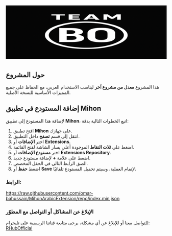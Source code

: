 # ![شعار المشروع](https://raw.githubusercontent.com/omar-bahussain/MihonArabicExtension/refs/heads/main/TEAM%20BO%20logo.png)

## حول المشروع
هذا المشروع **معدل من مشروع آخر** ليناسب الاستخدام العربي، مع الحفاظ على جميع المميزات الأساسية للنسخة الأصلية.

## إضافة المستودع في تطبيق Mihon
لإضافة هذا المستودع إلى تطبيق **Mihon**، اتبع الخطوات التالية بدقة:

1. افتح تطبيق **Mihon** على جهازك.
2. انتقل إلى قسم **تصفح** داخل التطبيق.
3. اختر **الإضافات** أو **Extensions**.
4. اضغط على **ثلاث النقاط** الموجودة أعلى يسار الشاشة لفتح القائمة.
5. اختر **مستودع الإضافات** أو **Extensions Repository**.
6. اضغط على علامة **+** لإضافة مستودع جديد.
7. الصق الرابط التالي في الحقل المخصص.
8. اضغط **حفظ** أو **Save** لإتمام العملية، وسيتم تحميل المستودع تلقائيًا.
### الرابط:
https://raw.githubusercontent.com/omar-bahussain/MihonArabicExtension/repo/index.min.json
### الإبلاغ عن المشاكل أو التواصل مع المطوّر  

للتواصل معنا أو للإبلاغ عن أي مشكلة، يرجى متابعة قناتنا الرسمية على تليجرام:  
[RHubOfficial](https://t.me/RHubOfficial)
